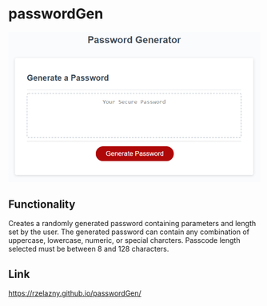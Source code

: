 # passwordGen
![password generator image](https://github.com/rzelazny/passwordGen/blob/main/readmeImg.png)

## Functionality

Creates a randomly generated password containing parameters and length set by the user. The generated password can contain any combination of uppercase, lowercase, numeric, or special charcters. Passcode length selected must be between 8 and 128 characters. 

## Link
https://rzelazny.github.io/passwordGen/